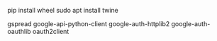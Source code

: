 pip install wheel
sudo apt install twine

gspread
google-api-python-client 
google-auth-httplib2 
google-auth-oauthlib
oauth2client